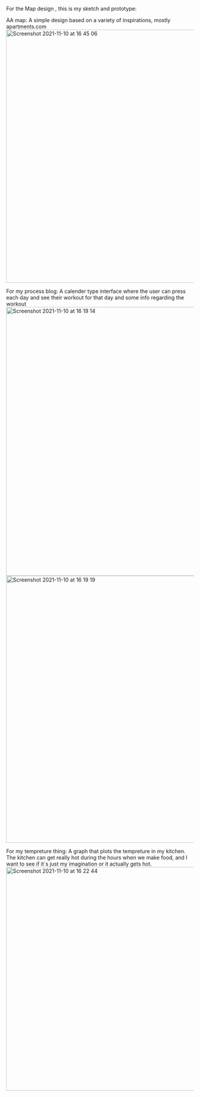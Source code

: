 For the Map design  , this is my sketch and prototype:

AA map:
A simple design based on a variety of inspirations, mostly apartments.com
<img width="679" alt="Screenshot 2021-11-10 at 16 45 06" src="https://user-images.githubusercontent.com/73747671/141198516-53a058f5-8df0-4b3a-8c84-f8fca2886a20.png">



For my process blog:
A calender type interface where the user can press each day and see their workout for that day and some info regarding the workout
<img width="721" alt="Screenshot 2021-11-10 at 16 19 14" src="https://user-images.githubusercontent.com/73747671/141195520-8df5aef2-6d68-4c28-86ce-33e1708d3a9d.png">
<img width="716" alt="Screenshot 2021-11-10 at 16 19 19" src="https://user-images.githubusercontent.com/73747671/141195537-6a39c8ef-9eaa-4b5e-b806-f925b0ae0e15.png">


For my tempreture thing: 
A graph that plots the tempreture in my kitchen. The kitchen can get really hot during the hours when we make food, and I want to see if it´s just my imagination or it actually gets hot.
<img width="600" alt="Screenshot 2021-11-10 at 16 22 44" src="https://user-images.githubusercontent.com/73747671/141195509-81f86e16-25e7-4550-8865-c52f92ddce41.png">
